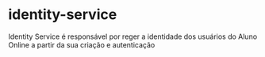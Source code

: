 # identity-service
Identity Service é responsável por reger a identidade dos usuários do Aluno Online a partir da sua criação e autenticação
